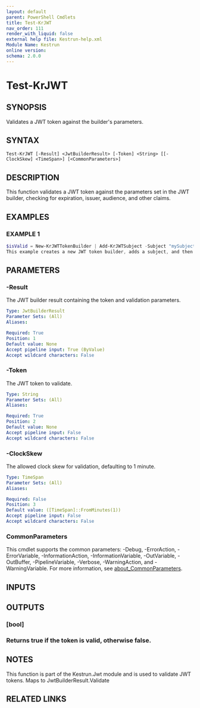 ```yaml
---
layout: default
parent: PowerShell Cmdlets
title: Test-KrJWT
nav_order: 111
render_with_liquid: false
external help file: Kestrun-help.xml
Module Name: Kestrun
online version:
schema: 2.0.0
---
```


# Test-KrJWT

## SYNOPSIS
Validates a JWT token against the builder's parameters.

## SYNTAX

```
Test-KrJWT [-Result] <JwtBuilderResult> [-Token] <String> [[-ClockSkew] <TimeSpan>] [<CommonParameters>]
```

## DESCRIPTION
This function validates a JWT token against the parameters set in the JWT builder, checking for expiration, issuer, audience, and other claims.

## EXAMPLES

### EXAMPLE 1
```powershell
$isValid = New-KrJWTTokenBuilder | Add-KrJWTSubject -Subject "mySubject" | Build-KrJWT | Test-KrJWT -Token $token
This example creates a new JWT token builder, adds a subject, and then tests the validity of the JWT token.
```

## PARAMETERS

### -Result
The JWT builder result containing the token and validation parameters.

```yaml
Type: JwtBuilderResult
Parameter Sets: (All)
Aliases:

Required: True
Position: 1
Default value: None
Accept pipeline input: True (ByValue)
Accept wildcard characters: False
```

### -Token
The JWT token to validate.

```yaml
Type: String
Parameter Sets: (All)
Aliases:

Required: True
Position: 2
Default value: None
Accept pipeline input: False
Accept wildcard characters: False
```

### -ClockSkew
The allowed clock skew for validation, defaulting to 1 minute.

```yaml
Type: TimeSpan
Parameter Sets: (All)
Aliases:

Required: False
Position: 3
Default value: ([TimeSpan]::FromMinutes(1))
Accept pipeline input: False
Accept wildcard characters: False
```

### CommonParameters
This cmdlet supports the common parameters: -Debug, -ErrorAction, -ErrorVariable, -InformationAction, -InformationVariable, -OutVariable, -OutBuffer, -PipelineVariable, -Verbose, -WarningAction, and -WarningVariable. For more information, see [about_CommonParameters](http://go.microsoft.com/fwlink/?LinkID=113216).

## INPUTS

## OUTPUTS

### [bool]
### Returns true if the token is valid, otherwise false.
## NOTES
This function is part of the Kestrun.Jwt module and is used to validate JWT tokens.
Maps to JwtBuilderResult.Validate

## RELATED LINKS
